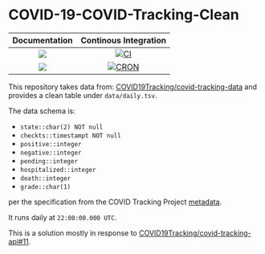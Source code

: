 # COVID-19-COVID-Tracking-Clean

| **Documentation** | **Continous Integration** |
|:-----------------:|:-------------------------:|
| [![][ddi]][ddu]   | [![CI][bsi]][bsu]           |
| [![][li]][lu]     | [![CRON][croni]][cronu]           |

[ddi]: https://img.shields.io/badge/docs-dev-blue?style=plastic
[ddu]: https://uva-bi-sdad.github.io/COVID_Tracking_Clean/dev/
[li]: https://img.shields.io/github/license/uva-bi-sdad/COVID_Tracking_Clean?style=plastic
[lu]: https://tldrlegal.com/license/-isc-license

[bsi]: https://github.com/uva-bi-sdad/COVID_Tracking_Clean/workflows/CI/badge.svg
[bsu]: https://github.com/uva-bi-sdad/COVID_Tracking_Clean/actions?workflow=CI
[croni]: https://github.com/uva-bi-sdad/COVID_Tracking_Clean/workflows/CRON/badge.svg
[cronu]: https://github.com/uva-bi-sdad/COVID_Tracking_Clean/actions?workflow=CRON

This repository takes data from: [COVID19Tracking/covid-tracking-data](https://github.com/COVID19Tracking/covid-tracking-data) and provides
a clean table under `data/daily.tsv`.

The data schema is:
- `state::char(2) NOT null`
- `checkts::timestampt NOT null`
- `positive::integer`
- `negative::integer`
- `pending::integer`
- `hospitalized::integer`
- `death::integer`
- `grade::char(1)`

per the specification from the COVID Tracking Project [metadata](https://covidtracking.com/about-tracker).

It runs daily at `22:00:00.000 UTC`.

This is a solution mostly in response to [COVID19Tracking/covid-tracking-api#11](https://github.com/COVID19Tracking/covid-tracking-api/issues/11).
